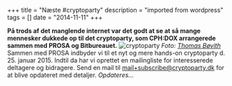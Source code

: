 +++
title = "Næste #cryptoparty"
description = "imported from wordpress"
tags = []
date = "2014-11-11"
+++

**På trods af det manglende internet var det godt at se at så mange mennesker dukkede op til det cryptoparty, som CPH:DOX arrangerede sammen med PROSA og Bitbureauet.** ![cryptoparty](https://bitbureauet.dk/wp-content/uploads/2014/11/cryptoparty.jpg) _Foto: [Thomas Bøvith](https://twitter.com/thomasbovith/status/532215911508611072)_ Sammen med PROSA indbyder vi til et nyt og mere hands-on cryptoparty d. 25. januar 2015. Indtil da har vi oprettet en mailingliste for interesserede deltagere og bidragere. Send en mail til mail+subscribe@cryptoparty.dk for at blive opdateret med detaljer. _Opdateres..._

